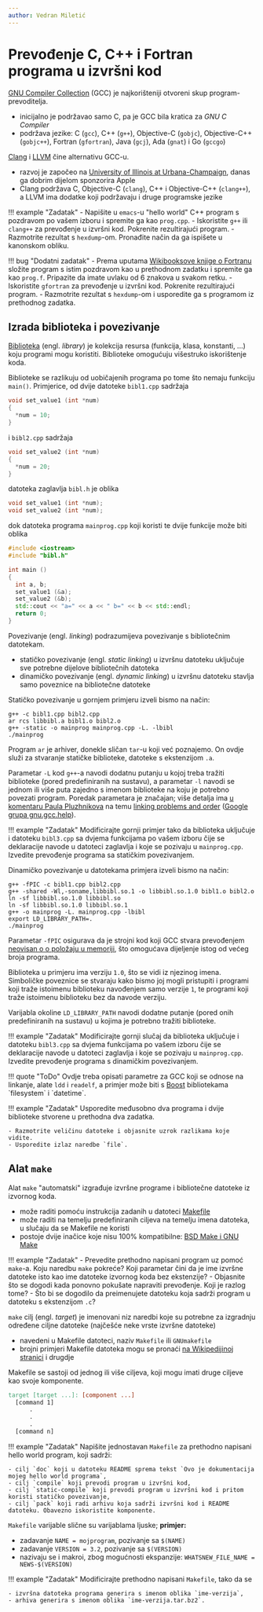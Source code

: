 ```yaml
---
author: Vedran Miletić
---
```


# Prevođenje C, C++ i Fortran programa u izvršni kod

[GNU Compiler Collection](https://en.wikipedia.org/wiki/GNU_Compiler_Collection) (GCC) je najkorišteniji otvoreni skup program-prevoditelja.

- inicijalno je podržavao samo C, pa je GCC bila kratica za *GNU C Compiler*
- podržava jezike: C (`gcc`), C++ (`g++`), Objective-C (`gobjc`), Objective-C++ (`gobjc++`), Fortran (`gfortran`), Java (`gcj`), Ada (`gnat`) i Go (`gccgo`)

[Clang](https://en.wikipedia.org/wiki/Clang) i [LLVM](https://en.wikipedia.org/wiki/LLVM) čine alternativu GCC-u.

- razvoj je započeo na [University of Illinois at Urbana-Champaign](https://illinois.edu/), danas ga dobrim dijelom sponzorira Apple
- Clang podržava C, Objective-C (`clang`), C++ i Objective-C++ (`clang++`), a LLVM ima dodatke koji podržavaju i druge programske jezike

!!! example "Zadatak"
    - Napišite u `emacs`-u "hello world" C++ program s pozdravom po vašem izboru i spremite ga kao `prog.cpp`.
    - Iskoristite `g++` ili `clang++` za prevođenje u izvršni kod. Pokrenite rezultirajući program.
    - Razmotrite rezultat s `hexdump`-om. Pronađite način da ga ispišete u kanonskom obliku.

!!! bug "Dodatni zadatak"
    - Prema uputama [Wikibooksove knjige o Fortranu](https://en.wikibooks.org/wiki/Fortran/Hello_world) složite program s istim pozdravom kao u prethodnom zadatku i spremite ga kao `prog.f`. Pripazite da imate uvlaku od 6 znakova u svakom retku.
    - Iskoristite `gfortran` za prevođenje u izvršni kod. Pokrenite rezultirajući program.
    - Razmotrite rezultat s `hexdump`-om i usporedite ga s programom iz prethodnog zadatka.

## Izrada biblioteka i povezivanje

[Biblioteka](https://en.wikipedia.org/wiki/Library_(computing)) (engl. *library*) je kolekcija resursa (funkcija, klasa, konstanti, ...) koju programi mogu koristiti. Biblioteke omogućuju višestruko iskorištenje koda.

Biblioteke se razlikuju od uobičajenih programa po tome što nemaju funkciju `main()`. Primjerice, od dvije datoteke `bibl1.cpp` sadržaja

``` c++
void set_value1 (int *num)
{
  *num = 10;
}
```

i `bibl2.cpp` sadržaja

``` c++
void set_value2 (int *num)
{
  *num = 20;
}
```

datoteka zaglavlja `bibl.h` je oblika

``` c++
void set_value1 (int *num);
void set_value2 (int *num);
```

dok datoteka programa `mainprog.cpp` koji koristi te dvije funkcije može biti oblika

``` c++
#include <iostream>
#include "bibl.h"

int main ()
{
  int a, b;
  set_value1 (&a);
  set_value2 (&b);
  std::cout << "a=" << a << " b=" << b << std::endl;
  return 0;
}
```

Povezivanje (engl. *linking*) podrazumijeva povezivanje s bibliotečnim datotekam.

- statičko povezivanje (engl. *static linking*) u izvršnu datoteku uključuje sve potrebne dijelove bibliotečnih datoteka
- dinamičko povezivanje (engl. *dynamic linking*) u izvršnu datoteku stavlja samo poveznice na bibliotečne datoteke

Statičko povezivanje u gornjem primjeru izveli bismo na način:

``` shell
g++ -c bibl1.cpp bibl2.cpp
ar rcs libbibl.a bibl1.o bibl2.o
g++ -static -o mainprog mainprog.cpp -L. -lbibl
./mainprog
```

Program `ar` je arhiver, donekle sličan `tar`-u koji već poznajemo. On ovdje služi za stvaranje statičke biblioteke, datoteke s ekstenzijom `.a`.

Parametar `-L` kod `g++`-a navodi dodatnu putanju u kojoj treba tražiti biblioteke (pored predefiniranih na sustavu), a parametar `-l` navodi se jednom ili više puta zajedno s imenom biblioteke na koju je potrebno povezati program. Poredak parametara je značajan; više detalja ima [u komentaru Paula Pluzhnikova](https://groups.google.com/g/gnu.gcc.help/c/muvgXVAU6l0/m/fVpqbXYp7cEJ) na temu [linking problems and order](https://groups.google.com/g/gnu.gcc.help/c/muvgXVAU6l0/m/soh5AV77U3gJ) ([Google grupa gnu.gcc.help](https://groups.google.com/g/gnu.gcc.help/)).

!!! example "Zadatak"
    Modificirajte gornji primjer tako da biblioteka uključuje i datoteku `bibl3.cpp` sa dvjema funkcijama po vašem izboru čije se deklaracije navode u datoteci zaglavlja i koje se pozivaju u `mainprog.cpp`. Izvedite prevođenje programa sa statičkim povezivanjem.

Dinamičko povezivanje u datotekama primjera izveli bismo na način:

``` shell
g++ -fPIC -c bibl1.cpp bibl2.cpp
g++ -shared -Wl,-soname,libbibl.so.1 -o libbibl.so.1.0 bibl1.o bibl2.o
ln -sf libbibl.so.1.0 libbibl.so
ln -sf libbibl.so.1.0 libbibl.so.1
g++ -o mainprog -L. mainprog.cpp -lbibl
export LD_LIBRARY_PATH=.
./mainprog
```

Parametar `-fPIC` osigurava da je strojni kod koji GCC stvara prevođenjem [neovisan o o položaju u memoriji](https://en.wikipedia.org/wiki/Position-independent_code), što omogućava dijeljenje istog od većeg broja programa.

Biblioteka u primjeru ima verziju `1.0`, što se vidi iz njezinog imena. Simboličke poveznice se stvaraju kako bismo joj mogli pristupiti i programi koji traže istoimenu biblioteku navođenjem samo verzije `1`, te programi koji traže istoimenu biblioteku bez da navode verziju.

Varijabla okoline `LD_LIBRARY_PATH` navodi dodatne putanje (pored onih predefiniranih na sustavu) u kojima je potrebno tražiti biblioteke.

!!! example "Zadatak"
    Modificirajte gornji slučaj da biblioteka uključuje i datoteku `bibl3.cpp` sa dvjema funkcijama po vašem izboru čije se deklaracije navode u datoteci zaglavlja i koje se pozivaju u `mainprog.cpp`. Izvedite prevođenje programa s dinamičkim povezivanjem.

!!! quote "ToDo"
    Ovdje treba opisati parametre za GCC koji se odnose na linkanje, alate `ldd` i `readelf`, a primjer može biti s [Boost](https://en.wikipedia.org/wiki/Boost_(C++_libraries)) bibliotekama `filesystem` i `datetime`.

!!! example "Zadatak"
    Usporedite međusobno dva programa i dvije biblioteke stvorene u prethodna dva zadatka.

    - Razmotrite veličinu datoteke i objasnite uzrok razlikama koje vidite.
    - Usporedite izlaz naredbe `file`.

## Alat `make`

Alat `make` "automatski" izgrađuje izvršne programe i bibliotečne datoteke iz izvornog koda.

- može raditi pomoću instrukcija zadanih u datoteci [Makefile](https://en.wikipedia.org/wiki/Make_(software)#Makefiles)
- može raditi na temelju predefiniranih ciljeva na temelju imena datoteka, u slučaju da se Makefile ne koristi
- postoje dvije inačice koje nisu 100% kompatibilne: [BSD Make i GNU Make](https://en.wikipedia.org/wiki/Make_(software)#Modern_versions)

!!! example "Zadatak"
    - Prevedite prethodno napisani program uz pomoć `make`-a. Koju naredbu `make` pokreće? Koji parametar čini da je ime izvršne datoteke isto kao ime datoteke izvornog koda bez ekstenzije?
    - Objasnite što se dogodi kada ponovno pokušate napraviti prevođenje. Koji je razlog tome?
    - Što bi se dogodilo da preimenujete datoteku koja sadrži program u datoteku s ekstenzijom `.c`?

`make` cilj (engl. *target*) je imenovani niz naredbi koje su potrebne za izgradnju određene ciljne datoteke (najčešće neke vrste izvršne datoteke)

- navedeni u Makefile datoteci, naziv `Makefile` ili `GNUmakefile`
- brojni primjeri Makefile datoteka mogu se pronaći [na Wikipedijinoj stranici](https://en.wikipedia.org/wiki/Make_(software)#Example_makefiles) i drugdje

Makefile se sastoji od jednog ili više ciljeva, koji mogu imati druge ciljeve kao svoje komponente.

``` makefile
target [target ...]: [component ...]
  [command 1]
      .
      .
      .
  [command n]
```

!!! example "Zadatak"
    Napišite jednostavan `Makefile` za prethodno napisani hello world program, koji sadrži:

    - cilj `doc` koji u datoteku README sprema tekst `Ovo je dokumentacija mojeg hello world programa`,
    - cilj `compile` koji prevodi program u izvršni kod,
    - cilj `static-compile` koji prevodi program u izvršni kod i pritom koristi statičko povezivanje,
    - cilj `pack` koji radi arhivu koja sadrži izvršni kod i README datoteku. Obavezno iskoristite komponente.

`Makefile` varijable slične su varijablama ljuske; **primjer:**

- zadavanje `NAME = mojprogram`, pozivanje sa `$(NAME)`
- zadavanje `VERSION = 3.2`, pozivanje sa `$(VERSION)`
- nazivaju se i makroi, zbog mogućnosti ekspanzije: `WHATSNEW_FILE_NAME = NEWS-$(VERSION)`

!!! example "Zadatak"
    Modificirajte prethodno napisani `Makefile`, tako da se

    - izvršna datoteka programa generira s imenom oblika `ime-verzija`,
    - arhiva generira s imenom oblika `ime-verzija.tar.bz2`.
